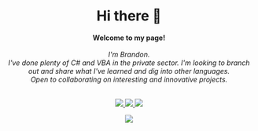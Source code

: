 <h1 align="center">Hi there 👋</h1>
<p align="center">
    <b>Welcome to my page!</b><br><br>
    <i>
        I'm Brandon.<br>
        I've done plenty of C# and VBA in the private sector. I'm looking to branch out and share what I've learned and dig into other languages.<br>
        Open to collaborating on interesting and innovative projects.<br>
    </i><br>
</p>
<p align="center">
  <a href="https://github.com/Kaydron1000">
    <img src="http://github-profile-summary-cards.vercel.app/api/cards/profile-details?username=Kaydron1000&theme=transparent" />
  </a>
  <a href="https://github.com/Kaydron1000">
    <img src="https://github-readme-streak-stats.herokuapp.com/?user=Kaydron1000&hide_border=true&card_width=338&theme=transparent" />
  </a>
  <a href="https://github.com/Kaydron1000">
    <img src="http://github-profile-summary-cards.vercel.app/api/cards/stats?username=Kaydron1000&theme=transparent" />
  </a>
</p>

<p align="center">
  <a href="https://github.com/Kaydron1000">
    <img src="https://komarev.com/ghpvc/?username=Kaydron1000&color=blue&style=flat)" />
  </a>
</p>
<!--
**Kaydron1000/Kaydron1000** is a ✨ _special_ ✨ repository because its `README.md` (this file) appears on your GitHub profile.

Here are some ideas to get you started:

- 🔭 I’m currently working on ...
- 🌱 I’m currently learning ...
- 👯 I’m looking to collaborate on ...
- 🤔 I’m looking for help with ...
- 💬 Ask me about ...
- 📫 How to reach me: ...
- 😄 Pronouns: ...
- ⚡ Fun fact: ...
-->

